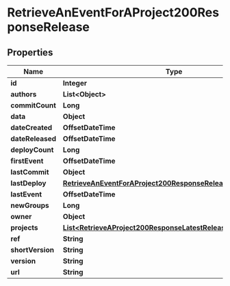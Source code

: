 

# RetrieveAnEventForAProject200ResponseRelease


## Properties

| Name | Type | Description | Notes |
|------------ | ------------- | ------------- | -------------|
|**id** | **Integer** |  |  [optional] |
|**authors** | **List&lt;Object&gt;** |  |  |
|**commitCount** | **Long** |  |  |
|**data** | **Object** |  |  |
|**dateCreated** | **OffsetDateTime** |  |  |
|**dateReleased** | **OffsetDateTime** |  |  |
|**deployCount** | **Long** |  |  |
|**firstEvent** | **OffsetDateTime** |  |  |
|**lastCommit** | **Object** |  |  |
|**lastDeploy** | [**RetrieveAnEventForAProject200ResponseReleaseAllOfLastDeploy**](RetrieveAnEventForAProject200ResponseReleaseAllOfLastDeploy.md) |  |  |
|**lastEvent** | **OffsetDateTime** |  |  |
|**newGroups** | **Long** |  |  |
|**owner** | **Object** |  |  |
|**projects** | [**List&lt;RetrieveAProject200ResponseLatestReleaseProjectsInner&gt;**](RetrieveAProject200ResponseLatestReleaseProjectsInner.md) |  |  |
|**ref** | **String** |  |  |
|**shortVersion** | **String** |  |  |
|**version** | **String** |  |  |
|**url** | **String** |  |  |



